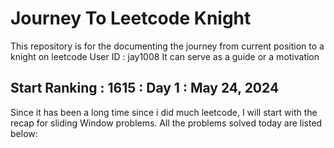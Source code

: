 # Journey To Leetcode Knight
This repository is for the documenting the journey from current position to a knight on leetcode
User ID : jay1008
It can serve as a guide or a motivation

## Start Ranking : 1615 : Day 1 : May 24, 2024
Since it has been a long time since i did much leetcode, I will start with the recap for sliding Window problems.
All the problems solved today are listed below:
